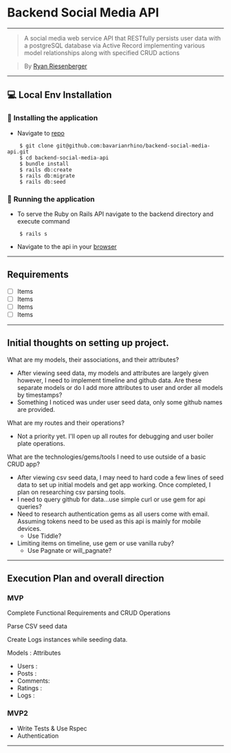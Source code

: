 # Backend Social Media API
---
>A social media web service API that RESTfully persists user data with a postgreSQL database via Active Record implementing various model relationships along with specified CRUD actions

>By [Ryan Riesenberger](mailto:rjriesenberger@gmail.com)

---
## 💻 Local Env Installation

### 🔨 <b>Installing the application</b>

- Navigate to [repo](https://github.com/bavarianrhino/backend-social-media-api)
```shell
    $ git clone git@github.com:bavarianrhino/backend-social-media-api.git
    $ cd backend-social-media-api
    $ bundle install
    $ rails db:create
    $ rails db:migrate
    $ rails db:seed
```
### 🔨 <b>Running the application</b>

- To serve the Ruby on Rails API navigate to the backend directory and execute command
```shell
    $ rails s
```
- Navigate to the api in your [browser](http://localhost:3000/)

---

## Requirements
* [ ] Items
* [ ] Items
* [ ] Items
* [ ] Items

---

## Initial thoughts on setting up project.

What are my models, their associations, and their attributes?
  - After viewing seed data, my models and attributes are largely given however, I 
    need to implement timeline and github data. Are these separate models or do I add more attributes to user and order all models by timestamps?
  - Something I noticed was under user seed data, only some github names are provided.

What are my routes and their operations?
  - Not a priority yet. I'll open up all routes for debugging and user boiler plate operations.
  
What are the technologies/gems/tools I need to use outside of a basic CRUD app?
  - After viewing csv seed data, I may need to hard code a few lines of seed data to set up initial models and get app working. Once completed, I plan on researching csv parsing tools.
  - I need to query github for data...use simple curl or use gem for api queries?
  - Need to research authentication gems as all users come with email. Assuming tokens need to be used as this api is mainly for mobile devices.
    - Use Tiddle?
  - Limiting items on timeline, use gem or use vanilla ruby?
    - Use Pagnate or will_pagnate?

---
## Execution Plan and overall direction
### MVP

Complete Functional Requirements and CRUD Operations

Parse CSV seed data 

Create Logs instances while seeding data.

Models : Attributes
- Users : 
- Posts :
- Comments:
- Ratings : 
- Logs : 

### MVP2

- Write Tests & Use Rspec
- Authentication

---